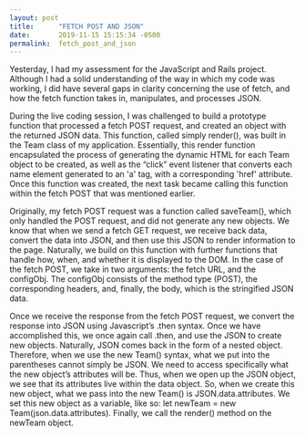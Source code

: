 ```yaml
---
layout: post
title:      "FETCH POST AND JSON"
date:       2019-11-15 15:15:34 -0500
permalink:  fetch_post_and_json
---
```



Yesterday, I had my assessment for the JavaScript and Rails project. Although I had a solid understanding of the way in which my code was working, I did have several gaps in clarity concerning the use of fetch, and how the fetch function takes in, manipulates, and processes JSON. 

During the live coding session, I was challenged to build a prototype function that processed a fetch POST request, and created an object with the returned JSON data. This function, called simply render(), was built in the Team class of my application. Essentially, this render function encapsulated the process of generating the dynamic HTML for each Team object to be created, as well as the “click” event listener that converts each name element generated to an 'a' tag, with a corresponding 'href' attribute. Once this function was created, the next task became calling this function within the fetch POST that was mentioned earlier. 

Originally, my fetch POST request was a function called saveTeam(), which only handled the POST request, and did not generate any new objects. We know that when we send a fetch GET request, we receive back data, convert the data into JSON, and then use this JSON to render information to the page. Naturally, we build on this function with further functions that handle how, when, and whether it is displayed to the DOM. In the case of the fetch POST, we take in two arguments: the fetch URL, and the configObj. The configObj consists of the method type (POST), the corresponding headers, and, finally, the body, which is the stringified JSON data. 

Once we receive the response from the fetch POST request, we convert the response into JSON using Javascript’s .then syntax. Once we have accomplished this, we once again call .then, and use the JSON to create new objects. Naturally, JSON comes back in the form of a nested object. Therefore, when we use the new Team() syntax, what we put into the parentheses cannot simply be JSON. We need to access specifically what the new object’s attributes will be. Thus, when we open up the JSON object, we see that its attributes live within the data object. So, when we create this new object, what we pass into the new Team() is JSON.data.attributes. We set this new object as a variable, like so: let newTeam = new Team(json.data.attributes). Finally, we call the render() method on the newTeam object. 



